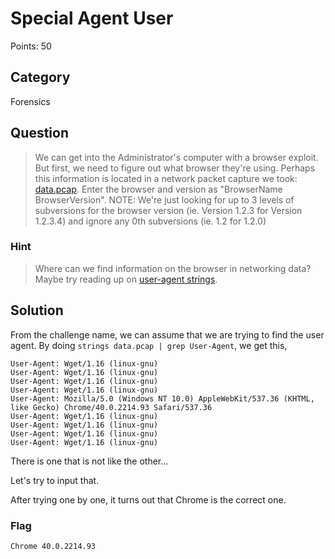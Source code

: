# Special Agent User
Points: 50

## Category
Forensics

## Question
>We can get into the Administrator's computer with a browser exploit. But first, we need to figure out what browser they're using. Perhaps this information is located in a network packet capture we took: [data.pcap](data.pcap). Enter the browser and version as "BrowserName BrowserVersion". NOTE: We're just looking for up to 3 levels of subversions for the browser version (ie. Version 1.2.3 for Version 1.2.3.4) and ignore any 0th subversions (ie. 1.2 for 1.2.0)

### Hint
>Where can we find information on the browser in networking data? Maybe try reading up on [user-agent strings](http://www.useragentstring.com./).

## Solution
From the challenge name, we can assume that we are trying to find the user agent. By doing `strings data.pcap | grep User-Agent`, we get this,
```
User-Agent: Wget/1.16 (linux-gnu)
User-Agent: Wget/1.16 (linux-gnu)
User-Agent: Wget/1.16 (linux-gnu)
User-Agent: Wget/1.16 (linux-gnu)
User-Agent: Mozilla/5.0 (Windows NT 10.0) AppleWebKit/537.36 (KHTML, like Gecko) Chrome/40.0.2214.93 Safari/537.36
User-Agent: Wget/1.16 (linux-gnu)
User-Agent: Wget/1.16 (linux-gnu)
User-Agent: Wget/1.16 (linux-gnu)
User-Agent: Wget/1.16 (linux-gnu)
```

There is one that is not like the other...

Let's try to input that.

After trying one by one, it turns out that Chrome is the correct one.

### Flag
`Chrome 40.0.2214.93`

